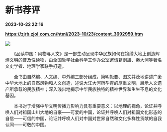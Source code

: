 # 新书荐评

**2023-10-22 22:16**

**https://zjrb.zjol.com.cn/html/2023-10/23/content_3692959.htm**

![](https://zjrb.zjol.com.cn/images/2023-10/23/zjrb2023102300011v01b002.jpg)

　　《品读中国：风物与人文》是一部生动呈现中华民族如何在锦绣大地上创造辉煌文明的普及性读物，由全国哲学社会科学工作办公室邀请葛剑雄、秦大河等著名文史学者、地理学家联手打造。

　　全书由自然编、人文编、中外编三部分组成，简明扼要、图文并茂地讲述广袤中华大地上的自然风物和人文创造，述说大江大河所孕育的厚重文明，展示人文遗产所承载的民族精神；深入浅出地揭示中华民族独特的精神世界和生生不息的文化基因。

　　本书对于增强中华文明传播力影响力具有重要意义：以地理的视角，论证并呼唤人们对祖国山川大地的自豪——可爱的中国，论证并呼唤人们对祖国文化形态的自信——可信的中国，论证并呼唤人们对中国对世界自然和文化多样性贡献的自我认同——可敬的中国。